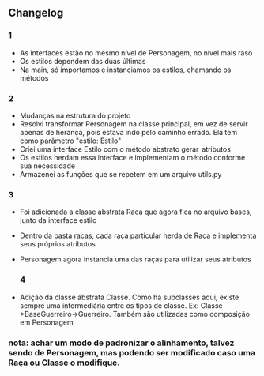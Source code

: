 ## Changelog

### 1

- As interfaces estão no mesmo nível de Personagem, no nível mais raso
- Os estilos dependem das duas últimas
- Na main, só importamos e instanciamos os estilos, chamando os métodos

### 2

- Mudanças na estrutura do projeto
- Resolvi transformar Personagem na classe principal, em vez de servir apenas de herança, pois estava indo pelo caminho errado. Ela tem como parâmetro "estilo: Estilo"
- Criei uma interface Estilo com o método abstrato gerar_atributos
- Os estilos herdam essa interface e implementam o método conforme sua necessidade
- Armazenei as funções que se repetem em um arquivo utils.py

### 3

- Foi adicionada a classe abstrata Raca que agora fica no arquivo bases, junto da interface estilo
- Dentro da pasta racas, cada raça particular herda de Raca e implementa seus próprios atributos
- Personagem agora instancia uma das raças para utilizar seus atributos

  ### 4
  
- Adição da classe abstrata Classe. Como há subclasses aqui, existe sempre uma intermediária entre os tipos de classe. Ex: Classe->BaseGuerreiro->Guerreiro. Também são utilizadas como composição em Personagem

### nota: achar um modo de padronizar o alinhamento, talvez sendo de Personagem, mas podendo ser modificado caso uma Raça ou Classe o modifique.